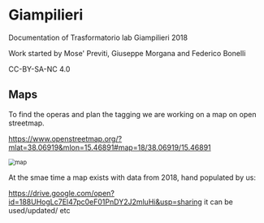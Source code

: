 # Giampilieri
Documentation of  Trasformatorio lab Giampilieri 2018



Work started by Mose' Previti, Giuseppe Morgana and Federico Bonelli



CC-BY-SA-NC 4.0




## Maps
To find the operas and plan the tagging we are working on a map on open streetmap.

https://www.openstreetmap.org/?mlat=38.06919&mlon=15.46891#map=18/38.06919/15.46891

<img src="/home/fredd/develop/giampilieri/img/map.png" alt="map" style="zoom:80%;" />

At the smae time a map exists with data from 2018, hand populated by us:

https://drive.google.com/open?id=188UHogLc7El47pc0eF01PnDY2J2mluHi&usp=sharing
it can be used/updated/ etc
